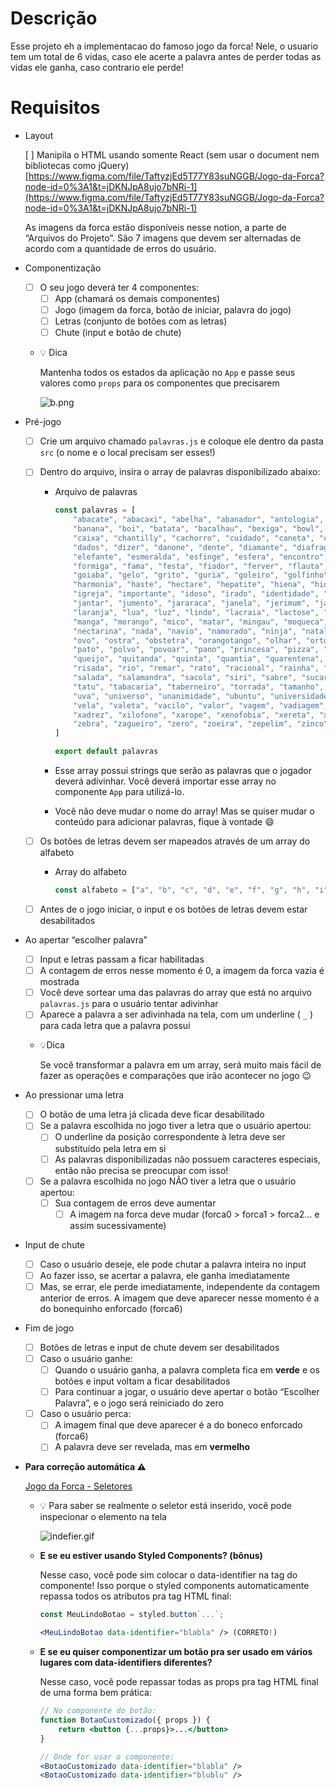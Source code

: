 # Descrição

Esse projeto eh a implementacao do famoso jogo da forca! Nele, o usuario tem um total de 6 vidas, caso ele acerte a palavra antes de perder todas as vidas ele ganha, caso contrario ele perde!

# Requisitos

- Layout
    
    [ ]  Manipila o HTML usando somente React (sem usar o document nem bibliotecas como jQuery)
    [https://www.figma.com/file/TaftyzjEd5T77Y83suNGGB/Jogo-da-Forca?node-id=0%3A1&t=jDKNJpA8ujo7bNRi-1](https://www.figma.com/file/TaftyzjEd5T77Y83suNGGB/Jogo-da-Forca?node-id=0%3A1&t=jDKNJpA8ujo7bNRi-1)
    
    As imagens da forca estão disponíveis nesse notion, a parte de “Arquivos do Projeto”. São 7 imagens que devem ser alternadas de acordo com a quantidade de erros do usuário.
    
- Componentização
    - [ ]  O seu jogo deverá ter 4 componentes:
        - [ ]  App (chamará os demais componentes)
        - [ ]  Jogo (imagem da forca, botão de iniciar, palavra do jogo)
        - [ ]  Letras (conjunto de botões com as letras)
        - [ ]  Chute (input e botão de chute)
    - 💡 Dica
        
        Mantenha todos os estados da aplicação no `App` e passe seus valores como `props` para os componentes que precisarem
        
        ![b.png](https://s3-us-west-2.amazonaws.com/secure.notion-static.com/9f37e14c-387f-4b62-aba1-15d329f4872b/b.png)
        
- Pré-jogo
    - [ ]  Crie um arquivo chamado `palavras.js` e coloque ele dentro da pasta `src` (o nome e o local precisam ser esses!)
    - [ ]  Dentro do arquivo, insira o array de palavras disponibilizado abaixo:
        - Arquivo de palavras
            
            ```jsx
            const palavras = [
                "abacate", "abacaxi", "abelha", "abanador", "antologia", "amor", "aba", "abrigo", "abrir",
                "banana", "boi", "batata", "bacalhau", "bexiga", "bowl", "batedeira", "bisturi", "barreira", "banco",
                "caixa", "chantilly", "cachorro", "cuidado", "caneta", "carinho", "cabra", "cesto",
                "dados", "dizer", "danone", "dente", "diamante", "diafragma", "detonar", "dia",
                "elefante", "esmeralda", "esfinge", "esfera", "encontro", "ema", "escola", "economia",
                "formiga", "fama", "festa", "fiador", "ferver", "flauta", "figo", "fiapo", "fotografia",
                "goiaba", "gelo", "grito", "guria", "goleiro", "golfinho", "golfe", "girar",
                "harmonia", "haste", "hectare", "hepatite", "hiena", "hidrante",
                "igreja", "importante", "idoso", "irado", "identidade", "idioma", "idade", "idiota",
                "jantar", "jumento", "jararaca", "janela", "jerimum", "jaula", "jabuti", "jaleco",
                "laranja", "lua", "luz", "lindo", "lacraia", "lactose", "lacrar",
                "manga", "morango", "mico", "matar", "mingau", "moqueca", "mocassin",
                "nectarina", "nada", "navio", "namorado", "ninja", "natal", "narciso", "narina", "nabo",
                "ovo", "ostra", "obstetra", "orangotango", "olhar", "ortodoxo", "ouro", "ornamento",
                "pato", "polvo", "povoar", "pano", "princesa", "pizza", "patroa",
                "queijo", "quitanda", "quinta", "quantia", "quarentena", "quadrilha", "quaresma", "quartzo", "quebrar",
                "risada", "rio", "remar", "rato", "racional", "rainha", "radioatividade", "raiz", "raiva", "rachadura",
                "salada", "salamandra", "sacola", "siri", "sabre", "sucarose", "sabedoria", "sacerdote",
                "tatu", "tabacaria", "taberneiro", "torrada", "tamanho", "tatuagem", "trem",
                "uva", "universo", "unanimidade", "ubuntu", "universidade", "urso", "uivar", "unir",
                "vela", "valeta", "vacilo", "valor", "vagem", "vadiagem", "vaca", "valentia", "vidro", "valsa",
                "xadrez", "xilofone", "xarope", "xenofobia", "xereta", "xerife", "xaveco", "xixi", "xale",
                "zebra", "zagueiro", "zero", "zoeira", "zepelim", "zinco", "zumbido"
            ]
            
            export default palavras
            ```
            
        - Esse array possui strings que serão as palavras que o jogador deverá adivinhar. Você deverá importar esse array no componente `App` para utilizá-lo.
        - Você não deve mudar o nome do array! Mas se quiser mudar o conteúdo para adicionar palavras, fique à vontade 😄
    - [ ]  Os botões de letras devem ser mapeados através de um array do alfabeto
        - Array do alfabeto
            
            ```jsx
            const alfabeto = ["a", "b", "c", "d", "e", "f", "g", "h", "i", "j", "k", "l", "m", "n", "o", "p", "q", "r", "s", "t", "u", "v", "w", "x", "y", "z"]
            ```
            
    - [ ]  Antes de o jogo iniciar, o input e os botões de letras devem estar desabilitados
- Ao apertar “escolher palavra”
    - [ ]  Input e letras passam a ficar habilitadas
    - [ ]  A contagem de erros nesse momento é 0, a imagem da forca vazia é mostrada
    - [ ]  Você deve sortear uma das palavras do array que está no arquivo `palavras.js` para o usuário tentar adivinhar
    - [ ]  Aparece a palavra a ser adivinhada na tela, com um underline ( `_` ) para cada letra que a palavra possui
    - 💡Dica
        
        Se você transformar a palavra em um array, será muito mais fácil de fazer as operações e comparações que irão acontecer no jogo 😉
        
- Ao pressionar uma letra
    - [ ]  O botão de uma letra já clicada deve ficar desabilitado
    - [ ]  Se a palavra escolhida no jogo tiver a letra que o usuário apertou:
        - [ ]  O underline da posição correspondente à letra deve ser substituído pela letra em si
        - [ ]  As palavras disponibilizadas não possuem caracteres especiais, então não precisa se preocupar com isso!
    - [ ]  Se a palavra escolhida no jogo NÃO tiver a letra que o usuário apertou:
        - [ ]  Sua contagem de erros deve aumentar
            - [ ]  A imagem na forca deve mudar (forca0 > forca1 > forca2… e assim sucessivamente)
- Input de chute
    - [ ]  Caso o usuário deseje, ele pode chutar a palavra inteira no input
    - [ ]  Ao fazer isso, se acertar a palavra, ele ganha imediatamente
    - [ ]  Mas, se errar, ele perde imediatamente, independente da contagem anterior de erros. A imagem que deve aparecer nesse momento é a do bonequinho enforcado (forca6)
- Fim de jogo
    - [ ]  Botões de letras e input de chute devem ser desabilitados
    - [ ]  Caso o usuário ganhe:
        - [ ]  Quando o usuário ganha, a palavra completa fica em **verde** e os botões e input voltam a ficar desabilitados
        - [ ]  Para continuar a jogar, o usuário deve apertar o botão “Escolher Palavra”, e o jogo será reiniciado do zero
    - [ ]  Caso o usuário perca:
        - [ ]  A imagem final que deve aparecer é a do boneco enforcado (forca6)
        - [ ]  A palavra deve ser revelada, mas em **vermelho**
- **Para correção automática ⚠️**
    
    [Jogo da Forca - Seletores](https://www.figma.com/file/jMOhjKXPNlCF5nsXlEdezl/Jogo-da-Forca---Seletores?node-id=0%3A1&t=44iltPZdoQGdcl8r-0)
    
    - 💡 Para saber se realmente o seletor está inserido, você pode inspecionar o elemento na tela
        
        ![indefier.gif](https://s3-us-west-2.amazonaws.com/secure.notion-static.com/bdcf05dd-c3ca-4a2f-94d5-4be335ea9275/indefier.gif)
        
    - **E se eu estiver usando Styled Components? (bônus)**
        
        Nesse caso, você pode sim colocar o data-identifier na tag do componente! Isso porque o styled components automaticamente repassa todos os atributos pra tag HTML final:
        
        ```jsx
        const MeuLindoBotao = styled.button`...`;
        
        <MeuLindoBotao data-identifier="blabla" /> (CORRETO!)
        ```
        
    - **E se eu quiser componentizar um botão pra ser usado em vários lugares com data-identifiers diferentes?**
        
        Nesse caso, você pode repassar todas as props pra tag HTML final de uma forma bem prática:
        
        ```jsx
        // No componente do botão:
        function BotaoCustomizado({ props }) {
        	return <button {...props}>...</button>
        }
        
        // Onde for usar o componente:
        <BotaoCustomizado data-identifier="blabla" />
        <BotaoCustomizado data-identifier="blublu" />
        ```